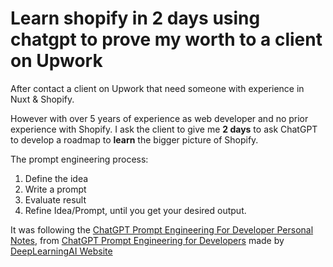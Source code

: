 # Learn shopify in 2 days using chatgpt to prove my worth to a client on Upwork

After contact a client on Upwork that need someone with experience in Nuxt & Shopify.

However with over 5 years of experience as web developer and no prior experience with Shopify.
I ask the client to give me **2 days** to ask ChatGPT to develop a roadmap to **learn** the bigger picture of Shopify.

The prompt engineering process:

1. Define the idea
2. Write a prompt
3. Evaluate result
4. Refine Idea/Prompt, until you get your desired output.

It was following the [ChatGPT Prompt Engineering For Developer Personal Notes](https://docs.google.com/document/d/1RYEFHq9v7jFfZCY0cIdhLhvaEdbXbDNLU0A1BGDRDgc/edit#), from [ChatGPT Prompt Engineering for Developers](https://www.deeplearning.ai/short-courses/chatgpt-prompt-engineering-for-developers/) made by [DeepLearningAI Website](https://www.deeplearning.ai/)